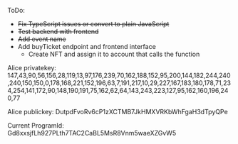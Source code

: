 ToDo:

* ~~Fix TypeScript issues or convert to plain JavaScript~~
* ~~Test backend with frontend~~
* ~~Add event name~~
* Add buyTicket endpoint and frontend interface
    * Create NFT and assign it to account that calls the function

Alice privatekey:
147,43,90,56,156,28,119,13,97,176,239,70,162,188,152,95,200,144,182,244,240,240,150,150,0,178,168,221,152,196,63,7,191,217,10,29,227,167,183,180,178,71,234,254,141,172,90,148,190,191,75,162,62,64,143,243,223,127,95,162,160,196,240,77

Alice publickey:
DutpdFvoRv6cP1zXCTMB7JkHMXVRKbWhFgaH3dTpyQPe

Current ProgramId:
Gd8xxsjfLh927PLth7TAC2CaBL5MsR8Vnm5waeXZGvW5
